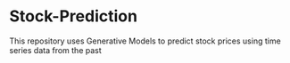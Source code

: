 # Stock-Prediction
This repository uses Generative Models to predict stock prices using time series data from the past
